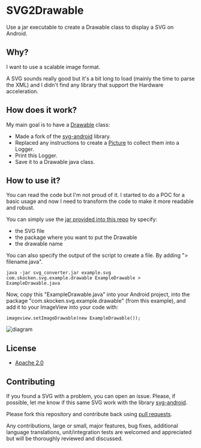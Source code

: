 SVG2Drawable
============

Use a jar executable to create a Drawable class to display a SVG on Android.

## Why?

I want to use a scalable image format.

A SVG sounds really good but it's a bit long to load (mainly the time to parse the XML) and I didn't find any library that support the Hardware acceleration.

## How does it work?

My main goal is to have a [Drawable](http://developer.android.com/reference/android/graphics/drawable/Drawable.html) class:

* Made a fork of the [svg-android](https://code.google.com/p/svg-android/) library.
* Replaced any instructions to create a [Picture](http://developer.android.com/reference/android/graphics/Picture.html) to collect them into a Logger.
* Print this Logger.
* Save it to a Drawable java class.

## How to use it?

You can read the code but I'm not proud of it. I started to do a POC for a basic usage and now I need to transform the code to make it more readable and robust.

You can simply use the [jar provided into this repo](https://github.com/StanKocken/SVG2Drawable/blob/master/svg_converter.jar) by specify:

* the SVG file
* the package where you want to put the Drawable
* the drawable name

You can also specify the output of the script to create a file. By adding "> filename.java".


    java -jar svg_converter.jar example.svg com.skocken.svg.example.drawable ExampleDrawable > ExampleDrawable.java

Now, copy this "ExampleDrawable.java" into your Android project, into the package "com.skocken.svg.example.drawable" (from this example), and add it to your ImageView into your code with:

    imageview.setImageDrawable(new ExampleDrawable());

![diagram](https://raw.githubusercontent.com/StanKocken/SVG2Drawable/master/svg_to_drawable.png)

## License

* [Apache 2.0](http://www.apache.org/licenses/LICENSE-2.0.html)

## Contributing

If you found a SVG with a problem, you can open an issue. Please, if possible, let me know if this same SVG work with the library [svg-android](https://code.google.com/p/svg-android/).

Please fork this repository and contribute back using
[pull requests](https://github.com/StanKocken/SVG2Drawable/pulls).

Any contributions, large or small, major features, bug fixes, additional
language translations, unit/integration tests are welcomed and appreciated
but will be thoroughly reviewed and discussed.
